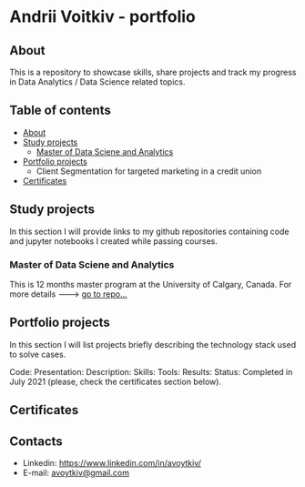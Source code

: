 <!--
**avoytkiv/avoytkiv** is a ✨ _special_ ✨ repository because its `README.md` (this file) appears on your GitHub profile.

Here are some ideas to get you started:

- 🔭 I’m currently working on ...
- 🌱 I’m currently learning ...
- 👯 I’m looking to collaborate on ...
- 🤔 I’m looking for help with ...
- 💬 Ask me about ...
- 📫 How to reach me: ...
- 😄 Pronouns: ...
- ⚡ Fun fact: ...
-->

# Andrii Voitkiv - portfolio
## About
This is a repository to showcase skills, share projects and track my progress in Data Analytics / Data Science related topics. 

## Table of contents
- [About](#About)
- [Study projects](#Study-projects)
  - [Master of Data Sciene and Analytics](https://github.com/avoytkiv/MDSA-UofC)
- [Portfolio projects](#Portfolio-projects) 
  - Client Segmentation for targeted marketing in a credit union
- [Certificates](#Certificates)

## Study projects
In this section I will provide links to my github repositories containing code and jupyter notebooks I created while passing courses.
### Master of Data Sciene and Analytics
This is 12 months master program at the University of Calgary, Canada. 
For more details ---> [go to repo...](https://github.com/avoytkiv/MDSA-UofC)

## Portfolio projects
In this section I will list projects briefly describing the technology stack used to solve cases.

Code:
Presentation:
Description:
Skills:
Tools:
Results: 
Status: Completed in July 2021 (please, check the certificates section below).

## Certificates


## Contacts
- Linkedin: https://www.linkedin.com/in/avoytkiv/
- E-mail: avoytkiv@gmail.com

